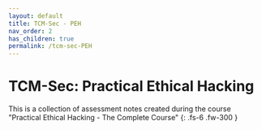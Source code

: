 ```yaml
---
layout: default
title: TCM-Sec - PEH
nav_order: 2
has_children: true
permalink: /tcm-sec-PEH
---
```

<!-- markdownlint-disable MD022 -->
<!-- markdownlint-disable MD025 -->

# TCM-Sec: Practical Ethical Hacking

This is a collection of assessment notes created during the course "Practical Ethical Hacking - The Complete Course"
{: .fs-6 .fw-300 }
